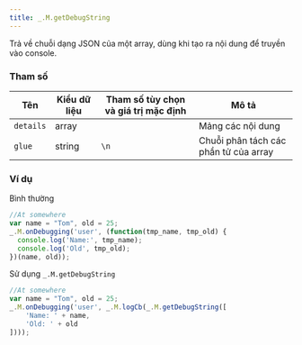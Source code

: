 ```yaml
---
title: _.M.getDebugString
---
```


Trả về chuỗi dạng JSON của một array, dùng khi tạo ra nội dung để truyền vào console.

### Tham số
<table class="table table-striped">
    <thead>
    <tr>
        <th>Tên</th>
        <th>Kiểu dữ liệu</th>
        <th>Tham số tùy chọn và giá trị mặc định</th>
        <th>Mô tả</th>
    </tr>
    </thead>
    <tbody>
    <tr>
        <td><code>details</code></td>
        <td>array</td>
        <td></td>
        <td>Mảng các nội dung</td>
    </tr>
    <tr>
        <td><code>glue</code></td>
        <td>string</td>
        <td><code>\n</code></td>
        <td>Chuỗi phân tách các phần tử của array</td>
    </tr>
    </tbody>
</table>

### Ví dụ
Bình thường
```js
//At somewhere
var name = "Tom", old = 25;
_.M.onDebugging('user', (function(tmp_name, tmp_old) {
  console.log('Name:', tmp_name);
  console.log('Old', tmp_old);
})(name, old));
```

Sử dụng <code>_.M.getDebugString</code>

```js
//At somewhere
var name = "Tom", old = 25;
_.M.onDebugging('user', _.M.logCb(_.M.getDebugString([
    'Name: ' + name,
    'Old: ' + old
])));
```
